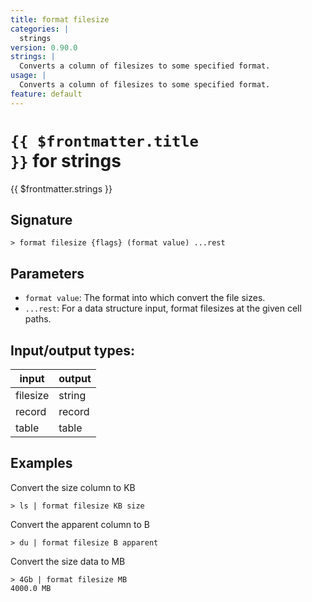 ```yaml
---
title: format filesize
categories: |
  strings
version: 0.90.0
strings: |
  Converts a column of filesizes to some specified format.
usage: |
  Converts a column of filesizes to some specified format.
feature: default
---
```


<!-- This file is automatically generated. Please edit the command in https://github.com/nushell/nushell instead. -->

# <code>{{ $frontmatter.title }}</code> for strings

<div class='command-title'>{{ $frontmatter.strings }}</div>

## Signature

`> format filesize {flags} (format value) ...rest`

## Parameters

- `format value`: The format into which convert the file sizes.
- `...rest`: For a data structure input, format filesizes at the given cell paths.

## Input/output types:

| input    | output |
| -------- | ------ |
| filesize | string |
| record   | record |
| table    | table  |

## Examples

Convert the size column to KB

```nushell
> ls | format filesize KB size

```

Convert the apparent column to B

```nushell
> du | format filesize B apparent

```

Convert the size data to MB

```nushell
> 4Gb | format filesize MB
4000.0 MB
```

